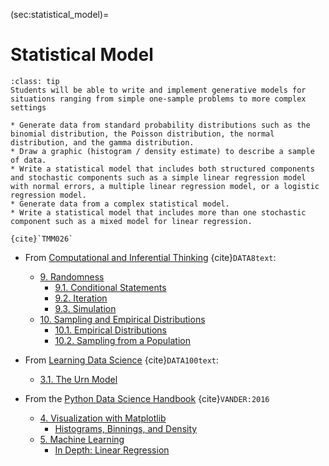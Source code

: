 (sec:statistical_model)=
# Statistical Model

```{admonition} Learning Outcome
:class: tip
Students will be able to write and implement generative models for situations ranging from simple one-sample problems to more complex settings
```

```{admonition} Sample Tasks
* Generate data from standard probability distributions such as the binomial distribution, the Poisson distribution, the normal distribution, and the gamma distribution.
* Draw a graphic (histogram / density estimate) to describe a sample of data.
* Write a statistical model that includes both structured components and stochastic components such as a simple linear regression model with normal errors, a multiple linear regression model, or a logistic regression model.
* Generate data from a complex statistical model.
* Write a statistical model that includes more than one stochastic component such as a mixed model for linear regression.

{cite}`TMM026`
```
* From [Computational and Inferential Thinking](https://inferentialthinking.com/chapters/intro.html) {cite}`DATA8text`:
  - [9. Randomness](https://inferentialthinking.com/chapters/09/Randomness.html)
    * [9.1. Conditional Statements](https://inferentialthinking.com/chapters/09/1/Conditional_Statements.html)
    * [9.2. Iteration](https://inferentialthinking.com/chapters/09/2/Iteration.html)
    * [9.3. Simulation](https://inferentialthinking.com/chapters/09/3/Simulation.html)
  - [10. Sampling and Empirical Distributions](https://inferentialthinking.com/chapters/10/Sampling_and_Empirical_Distributions.html)
    * [10.1. Empirical Distributions](https://inferentialthinking.com/chapters/10/1/Empirical_Distributions.html)
    * [10.2. Sampling from a Population](https://inferentialthinking.com/chapters/10/2/Sampling_from_a_Population.html)

* From [Learning Data Science](http://www.textbook.ds100.org/intro.html) {cite}`DATA100text`:
  * [3.1. The Urn Model](http://www.textbook.ds100.org/ch/03/theory_urn.html)

	
* From the [Python Data Science Handbook](https://jakevdp.github.io/PythonDataScienceHandbook/) {cite}`VANDER:2016`
  * [4. Visualization with Matplotlib](https://jakevdp.github.io/PythonDataScienceHandbook/04.00-introduction-to-matplotlib.html)
    * [Histograms, Binnings, and Density](https://jakevdp.github.io/PythonDataScienceHandbook/04.05-histograms-and-binnings.html)
  * [5. Machine Learning](https://jakevdp.github.io/PythonDataScienceHandbook/05.00-machine-learning.html)
	* [In Depth: Linear Regression](https://jakevdp.github.io/PythonDataScienceHandbook/05.06-linear-regression.html)  
	

